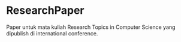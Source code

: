 # ResearchPaper
Paper untuk mata kuliah Research Topics in Computer Science yang dipublish di international conference.
